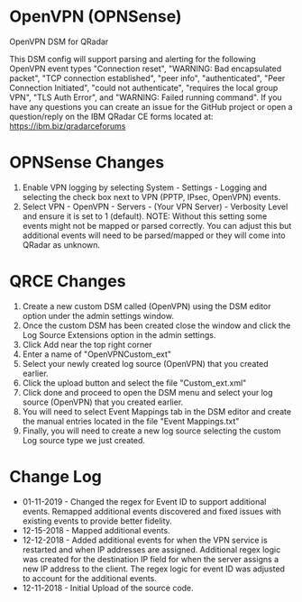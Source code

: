 # OpenVPN (OPNSense)
OpenVPN DSM for QRadar

This DSM config will support parsing and alerting for the following OpenVPN event types "Connection reset", "WARNING: Bad encapsulated packet", "TCP connection established", "peer info", "authenticated", "Peer Connection Initiated", "could not authenticate", "requires the local group VPN", "TLS Auth Error", and "WARNING: Failed running command". If you have any questions you can create an issue for the GitHub project or open a question/reply on the IBM QRadar CE forms located at: https://ibm.biz/qradarceforums

# OPNSense Changes
1. Enable VPN logging by selecting System - Settings - Logging and selecting the check box next to VPN (PPTP, IPsec, OpenVPN) events.
2. Select VPN - OpenVPN - Servers - (Your VPN Server) - Verbosity Level and ensure it is set to 1 (default).
NOTE: Without this setting some events might not be mapped or parsed correctly. You can adjust this but additional events will need to be parsed/mapped or they will come into QRadar as unknown.

# QRCE Changes
1. Create a new custom DSM called (OpenVPN) using the DSM editor option under the admin settings window.
2. Once the custom DSM has been created close the window and click the Log Source Extensions option in the admin settings.
3. Click Add near the top right corner
4. Enter a name of "OpenVPNCustom_ext"
5. Select your newly created log source (OpenVPN) that you created earlier.
6. Click the upload button and select the file "Custom_ext.xml"
7. Click done and proceed to open the DSM menu and select your log source (OpenVPN) that you created earlier.
8. You will need to select Event Mappings tab in the DSM editor and create the manual entries located in the file "Event Mappings.txt"
9. Finally, you will need to create a new log source selecting the custom Log source type we just created.

# Change Log
- 01-11-2019 - Changed the regex for Event ID to support additional events. Remapped additional events discovered and fixed issues with existing events to provide better fidelity. 
- 12-15-2018 - Mapped additional events.
- 12-12-2018 - Added additional events for when the VPN service is restarted and when IP addresses are assigned. Additional regex logic was created for the destination IP field for when the server assigns a new IP address to the client. The regex logic for event ID was adjusted to account for the additional events.
- 12-11-2018 - Initial Upload of the source code.
